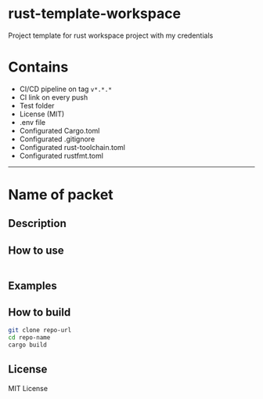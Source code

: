 # rust-template-workspace
Project template for rust workspace project with my credentials

# Contains
- CI/CD pipeline on tag `v*.*.*`
- CI link on every push
- Test folder
- License (MIT)
- .env file
- Configurated Cargo.toml
- Configurated .gitignore
- Configurated rust-toolchain.toml
- Configurated rustfmt.toml

---

# Name of packet

## Description

## How to use
```sh

```

## Examples

## How to build
```sh
git clone repo-url
cd repo-name
cargo build
```

## License
MIT License
